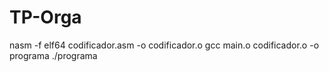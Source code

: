 # TP-Orga

nasm -f elf64 codificador.asm -o codificador.o
gcc main.o codificador.o -o programa
./programa
